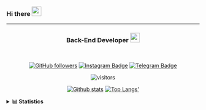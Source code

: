 ### Hi there <img height="25" width="25"  src="https://camo.githubusercontent.com/35d3d11359a49bf12aebb834cc13fd81b95eff4e/68747470733a2f2f6d656469612e67697068792e636f6d2f6d656469612f6876524a434c467a6361737252346961377a2f67697068792e676966">

<hr>

<div align="center">
  
### Back-End Developer <img height="25" src="https://camo.githubusercontent.com/40dff491d4e8123af55298ef908faedb66c463e5/68747470733a2f2f6d656469612e67697068792e636f6d2f6d656469612f57556c706c634d704f43456d5447427442572f67697068792e676966">
 
</div>

<br>

<div align="center">

[![GitHub followers](https://img.shields.io/github/followers/hanifazzuhdi?label=Follow&style=social)](https://github.com/hanifazzuhdi/?tab=follow) 
[![Instagram Badge](https://img.shields.io/badge/-hanifazzuhdi-blue?style=social&logo=Instagram&link=https://www.instagram.com/hnfhanif52/)](https://www.instagram.com/hnfhanif52/)
[![Telegram Badge](https://img.shields.io/badge/-hanifazzuhdi-blue?style=social&logo=telegram&link=https://www.t.me/hanif0198/)](https://www.t.me/hanif0198/) 

![visitors](https://visitor-badge.glitch.me/badge?page_id=hanifazzuhdi.hanifazzuhdi)

[![Github stats](https://github-readme-stats.vercel.app/api?username=hanifazzuhdi&count_private=true&title_color=333&text_color=777&show_icons=true&icon_color=333&line_height=20px)](https://github.com/hanifazzuhdi)
[![Top Langs'](https://github-readme-stats.vercel.app/api/top-langs/?username=hanifazzuhdi&layout=compact)](https://github.com/hanifazzuhdi) 

 </div>
 
<details>
  <summary><b> 📊 Statistics </b></summary>
  
  <br/>
  
  <!--START_SECTION:waka-->
![Lines of code](https://img.shields.io/badge/From%20Hello%20World%20I%27ve%20Written-6.0%20million%20lines%20of%20code-blue)

**🐱 My Github Data** 

> 🏆 394 Contributions in the Year 2021
 > 
> 📦 223.1 kB Used in Github's Storage 
 > 
> 🚫 Not Opted to Hire
 > 
> 📜 20 Public Repositories 
 > 
> 🔑 15 Private Repositories  
 > 
**I'm an Early 🐤** 

```text
🌞 Morning    269 commits    ██████████░░░░░░░░░░░░░░░   42.83% 
🌆 Daytime    219 commits    ████████░░░░░░░░░░░░░░░░░   34.87% 
🌃 Evening    110 commits    ████░░░░░░░░░░░░░░░░░░░░░   17.52% 
🌙 Night      30 commits     █░░░░░░░░░░░░░░░░░░░░░░░░   4.78%

```
📅 **I'm Most Productive on Tuesday** 

```text
Monday       74 commits     ███░░░░░░░░░░░░░░░░░░░░░░   11.78% 
Tuesday      116 commits    ████░░░░░░░░░░░░░░░░░░░░░   18.47% 
Wednesday    93 commits     ███░░░░░░░░░░░░░░░░░░░░░░   14.81% 
Thursday     115 commits    ████░░░░░░░░░░░░░░░░░░░░░   18.31% 
Friday       83 commits     ███░░░░░░░░░░░░░░░░░░░░░░   13.22% 
Saturday     85 commits     ███░░░░░░░░░░░░░░░░░░░░░░   13.54% 
Sunday       62 commits     ██░░░░░░░░░░░░░░░░░░░░░░░   9.87%

```


📊 **This Week I Spent My Time On** 

```text
⌚︎ Time Zone: Asia/Jakarta

💬 Programming Languages: 
Blade Template           19 hrs 29 mins      ███████████░░░░░░░░░░░░░░   43.64% 
PHP                      11 hrs 20 mins      ██████░░░░░░░░░░░░░░░░░░░   25.38% 
HTML                     9 hrs 12 mins       █████░░░░░░░░░░░░░░░░░░░░   20.63% 
SCSS                     2 hrs 23 mins       █░░░░░░░░░░░░░░░░░░░░░░░░   5.37% 
CSS                      1 hr 40 mins        █░░░░░░░░░░░░░░░░░░░░░░░░   3.74%

🔥 Editors: 
VS Code                  34 hrs              ███████████████████░░░░░░   76.15% 
PhpStorm                 10 hrs 38 mins      ██████░░░░░░░░░░░░░░░░░░░   23.85%

💻 Operating System: 
Mac                      44 hrs 39 mins      █████████████████████████   100.0%

```


<!--END_SECTION:waka-->
</details>
